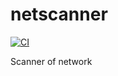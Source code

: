 # netscanner

[![CI](https://github.com//netscanner/workflows/CI/badge.svg)](https://github.com//netscanner/actions)

Scanner of network
